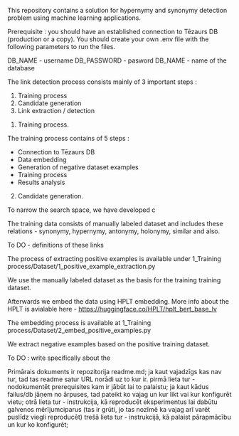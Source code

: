 This repository contains a solution for hypernymy and synonymy detection problem using machine learning applications. 

Prerequisite : you should have an established connection to Tēzaurs DB (production or a copy). You should create your own .env file with the following parameters to run the files. 

DB_NAME - username
DB_PASSWORD - pasword 
DB_NAME - name of the database 


The link detection process consists mainly of 3 important steps : 

1) Training process
2) Candidate generation
3) Link extraction / detection 

1. Training process.  

The training process contains of 5 steps : 
* Connection to Tēzaurs DB 
* Data embedding 
* Generation of negative dataset examples
* Training process
* Results analysis 

2. Candidate generation. 

To narrow the search space, we have developed c



The training data consists of manually labeled dataset and includes these relations - synonymy, hypernymy, antonymy, holonymy, similar and also. 

To DO - definitions of these links 

The process of extracting positive examples is available under 1_Training process/Dataset/1_positive_example_extraction.py

We use the manually labeled dataset as the basis for the training training dataset. 

Afterwards we embed the data using HPLT embedding. More info about the HPLT is avialable here - https://huggingface.co/HPLT/hplt_bert_base_lv

The embedding process is available at 1_Training process/Dataset/2_embed_positive_examples.py

We extract negative examples based on the positive training dataset. 

To DO : write specifically about the  





Primārais dokuments ir repozitorija readme.md; ja kaut vajadzīgs kas nav tur, tad tas readme satur URL norādi uz to kur ir.
pirmā lieta tur - nodokumentēt prerequisites kam ir jābūt lai to palaistu; ja kaut kādus failus/db jāņem no ārpuses, tad pateikt ko vajag un kur likt vai kur konfigurēt vietu;
otrā lieta tur - instrukcija, kā reproducēt eksperimentus lai dabūtu galvenos mērījumciparus (tas ir grūti, jo tas nozīmē ka vajag arī varēt puslīdz viegli reproducēt)
trešā lieta tur - instrukcijā, kā palaist pārapmācību un kur ko konfigurēt;